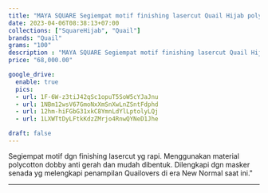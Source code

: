 ```yaml
---
title: "MAYA SQUARE Segiempat motif finishing lasercut Quail Hijab polycotton "
date: 2023-04-06T08:38:13+07:00
collections: ["SquareHijab", "Quail"]
brands: "Quail"
grams: "100"
description : "MAYA SQUARE Segiempat motif finishing lasercut Quail Hijab polycotton "
price: "68,000.00"

google_drive:
  enable: true
  pics:
  - url: 1F-6W-z3tiJ42qSc1opuT5SoW5cYJaJnu
  - url: 1NBm12wsV67GmoNxXmSnXwLnZSntFdphd
  - url: 12hm-hiFGbG31xkC8YmnLdYlLptolyLQj
  - url: 1LXWTtDyLFtkKdzZMrjo4RnwQYNeD1Jhe

draft: false
---
```


Segiempat motif dgn finishing lasercut yg rapi. Menggunakan material polycotton dobby anti gerah dan mudah dibentuk. Dilengkapi dgn masker senada yg melengkapi penampilan Quailovers di era New Normal saat ini."

-----------    
 
